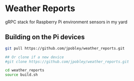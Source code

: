 # Weather Reports
gRPC stack for Raspberry Pi environment sensors in my yard

## Building on the Pi devices
```bash
git pull https://github.com/jpobley/weather_reports.git

## Or clone if a new device
#git clone https://github.com/jpobley/weather_reports.git

cd weather_reports
source build.sh
```

